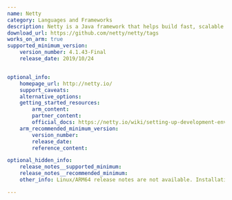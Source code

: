 ```yaml
---
name: Netty
category: Languages and Frameworks
description: Netty is a Java framework that helps build fast, scalable network applications like servers and clients by handling events asynchronously and supporting various network protocols.
download_url: https://github.com/netty/netty/tags
works_on_arm: true
supported_minimum_version:
    version_number: 4.1.43-Final
    release_date: 2019/10/24


optional_info:
    homepage_url: http://netty.io/
    support_caveats:
    alternative_options:
    getting_started_resources:
        arm_content:
        partner_content:
        official_docs: https://netty.io/wiki/setting-up-development-environment.html
    arm_recommended_minimum_version:
        version_number:
        release_date:
        reference_content:

optional_hidden_info:
    release_notes__supported_minimum:
    release_notes__recommended_minimum:
    other_info: Linux/ARM64 release notes are not available. Installation and testing are done via the released [archive](https://github.com/netty/netty/releases/tag/netty-4.1.43.Final).

---
```

